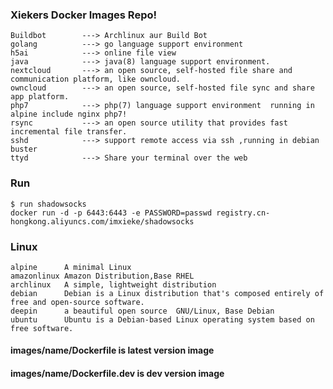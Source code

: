### Xiekers Docker Images Repo!

```
Buildbot        ---> Archlinux aur Build Bot
golang          ---> go language support environment
h5ai            ---> online file view
java            ---> java(8) language support environment.
nextcloud       ---> an open source, self-hosted file share and communication platform, like owncloud.
owncloud        ---> an open source, self-hosted file sync and share app platform.
php7            ---> php(7) language support environment  running in alpine include nginx php7!
rsync           ---> an open source utility that provides fast incremental file transfer. 
sshd            ---> support remote access via ssh ,running in debian buster
ttyd            ---> Share your terminal over the web
```

### Run 

```
$ run shadowsocks
docker run -d -p 6443:6443 -e PASSWORD=passwd registry.cn-hongkong.aliyuncs.com/imxieke/shadowsocks 
```

### Linux 

	alpine      A minimal Linux
	amazonlinux Amazon Distribution,Base RHEL
	archlinux   A simple, lightweight distribution
	debian      Debian is a Linux distribution that's composed entirely of free and open-source software.
	deepin 		a beautiful open source  GNU/Linux, Base Debian
	ubuntu      Ubuntu is a Debian-based Linux operating system based on free software.

#### images/name/Dockerfile is latest version image
#### images/name/Dockerfile.dev is dev version image
